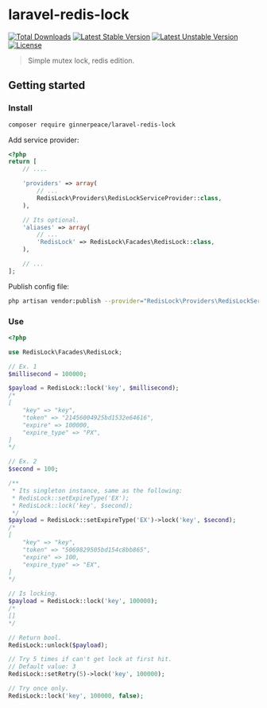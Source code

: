 # laravel-redis-lock

[![Total Downloads](https://poser.pugx.org/ginnerpeace/laravel-redis-lock/downloads.svg)](https://packagist.org/packages/ginnerpeace/laravel-redis-lock)
[![Latest Stable Version](https://poser.pugx.org/ginnerpeace/laravel-redis-lock/v/stable.svg)](https://packagist.org/packages/ginnerpeace/laravel-redis-lock)
[![Latest Unstable Version](https://poser.pugx.org/ginnerpeace/laravel-redis-lock/v/unstable.svg)](https://packagist.org/packages/ginnerpeace/laravel-redis-lock)
[![License](https://poser.pugx.org/ginnerpeace/laravel-redis-lock/license.svg)](https://packagist.org/packages/ginnerpeace/laravel-redis-lock)

> Simple mutex lock, redis edition.

## Getting started

### Install
```bash
composer require ginnerpeace/laravel-redis-lock
```

Add service provider:
```php
<?php
return [
    // ....

    'providers' => array(
        // ...
        RedisLock\Providers\RedisLockServiceProvider::class,
    ),

    // Its optional.
    'aliases' => array(
        // ...
        'RedisLock' => RedisLock\Facades\RedisLock::class,
    ),

    // ...
];
```

Publish config file:
```bash
php artisan vendor:publish --provider="RedisLock\Providers\RedisLockServiceProvider"
```

### Use
```php
<?php

use RedisLock\Facades\RedisLock;

// Ex. 1
$millisecond = 100000;

$payload = RedisLock::lock('key', $millisecond);
/*
[
    "key" => "key",
    "token" => "21456004925bd1532e64616",
    "expire" => 100000,
    "expire_type" => "PX",
]
*/

// Ex. 2
$second = 100;

/**
 * Its singleton instance, same as the following:
 * RedisLock::setExpireType('EX');
 * RedisLock::lock('key', $second);
 */
$payload = RedisLock::setExpireType('EX')->lock('key', $second);
/*
[
    "key" => "key",
    "token" => "5069829505bd154c8bb865",
    "expire" => 100,
    "expire_type" => "EX",
]
*/

// Is locking.
$payload = RedisLock::lock('key', 100000);
/*
[]
*/

// Return bool.
RedisLock::unlock($payload);

// Try 5 times if can't get lock at first hit.
// Default value: 3
RedisLock::setRetry(5)->lock('key', 100000);

// Try once only.
RedisLock::lock('key', 100000, false);

```
